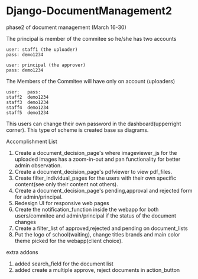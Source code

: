 # Django-DocumentManagement2
 phase2 of document management (March 16-30)

 The principal is member of the commitee so he/she has two accounts
	
	user: staff1 (the uploader)
	pass: demo1234

	user: principal (the approver)
	pass: demo1234

The Members of the Commitee will have only on account (uploaders)

	user:	pass:
	staff2	demo1234
	staff3	demo1234
	staff4	demo1234
	staff5	demo1234

This users can change their own password in the dashboard(upperright corner).
This type of scheme is created base sa diagrams.


Accomplishment List

1. Create a document_decision_page's where imageviewer_js for the uploaded images has a zoom-in-out and pan functionality for better admin observation.
2. Create a document_decision_page's pdfviewer to view pdf_files.
3. Create filter_individual_pages for the users with their own specific content(see only their content not others).
4. Create a document_decision_page's pending,approval and rejected form for admin/principal.
5. Redesign UI for responsive web pages
6. Create the notification_function inside the webapp for both users/commitee and admin/principal if the status of the document changes
7. Create a filter_list of approved,rejected and pending on document_lists
8. Put the logo of school(waiting), change titles brands and main color theme picked for the webapp(client choice).

extra addons
1. added search_field for the document list
2. added create a multiple approve, reject documents in action_button

